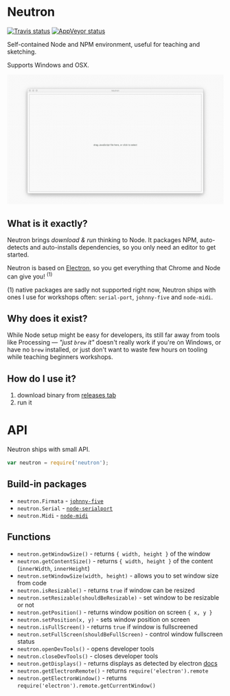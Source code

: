# Neutron

[![Travis status](https://travis-ci.org/szymonkaliski/Neutron.svg?branch=master)](https://travis-ci.org/szymonkaliski/Neutron)
[![AppVeyor status](https://ci.appveyor.com/api/projects/status/github/szymonkaliski/neutron?svg=true)](https://ci.appveyor.com/api/projects/status/github/szymonkaliski/neutron)

Self-contained Node and NPM environment, useful for teaching and sketching.

Supports Windows and OSX.

![](./assets/demo.gif)

## What is it exactly?

Neutron brings *download & run* thinking to Node. It packages NPM, auto-detects and auto-installs dependencies, so you only need an editor to get started.

Neutron is based on [Electron](https://electron.atom.io/), so you get everything that Chrome and Node can give you! <sup>(1)</sup>

(1) native packages are sadly not supported right now, Neutron ships with ones I use for workshops often: `serial-port`, `johnny-five` and `node-midi`.

## Why does it exist?

While Node setup might be easy for developers, its still far away from tools like Processing &mdash; *"just `brew` it"* doesn't really work if you're on Windows, or have no `brew` installed, or just don't want to waste few hours on tooling while teaching beginners workshops.

## How do I use it?

1. download binary from [releases tab](https://github.com/szymonkaliski/Neutron/releases)
2. run it

# API

Neutron ships with small API.

```js
var neutron = require('neutron');
```

## Build-in packages

* `neutron.Firmata` - [`johnny-five`](http://johnny-five.io/)
* `neutron.Serial` - [`node-serialport`](https://github.com/EmergingTechnologyAdvisors/node-serialport)
* `neutron.Midi` - [`node-midi`](https://github.com/justinlatimer/node-midi)

## Functions

* `neutron.getWindowSize()` - returns `{ width, height }` of the window
* `neutron.getContentSize()` - returns `{ width, height }` of the content (`innerWidth`, `innerHeight`)
* `neutron.setWindowSize(width, height)` - allows you to set window size from code
* `neutron.isResizable()` - returns `true` if window can be resized
* `neutron.setResizable(shouldBeResizable)` - set window to be resizable or not
* `neutron.getPosition()` - returns window position on screen `{ x, y }`
* `neutron.setPosition(x, y)` - sets window position on screen
* `neutron.isFullScreen()` - returns `true` if window is fullscreened
* `neutron.setFullScreen(shouldBeFullScreen)` - control window fullscreen status
* `neutron.openDevTools()` - opens developer tools
* `neutron.closeDevTools()` - closes developer tools
* `neutron.getDisplays()` - returns displays as detected by electron [docs](https://github.com/electron/electron/blob/master/docs/api/screen.md#screengetalldisplays)
* `neutron.getElectronRemote()` - returns `require('electron').remote`
* `neutron.getElectronWindow()` - returns `require('electron').remote.getCurrentWindow()`

